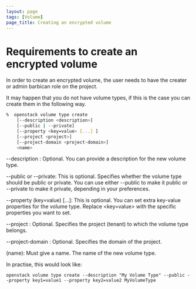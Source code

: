 ```yaml
---
layout: page
tags: [Volume]
page_title: Creating an encrypted volume
---
```


# Requirements to create an encrypted volume

In order to create an encrypted volume, the user needs to have the creater or admin barbican role on the project.

It may happen that you do not have volume types, if this is the case you can create them in the following way.

```bash
%  openstack volume type create
    [--description <description>]
    [--public | --private]
    [--property <key=value> [...] ]
    [--project <project>]
    [--project-domain <project-domain>]
    <name>
```
--description <description>: Optional. You can provide a description for the new volume type.

--public or --private: This is optional. Specifies whether the volume type should be public or private. You can use either 
--public to make it public or --private to make it private, depending in your preferences.

--property (key=value) [...]: This is optional. You can set extra key-value properties for the volume type. Replace <key=value> with the specific properties you want to set.

--project <project>: Optional. Specifies the project (tenant) to which the volume type belongs.

--project-domain <project-domain>: Optional. Specifies the domain of the project.

(name): Must give a name. The name of the new volume type.

In practise, this would look like:

```
openstack volume type create --description "My Volume Type" --public --property key1=value1 --property key2=value2 MyVolumeType
```

